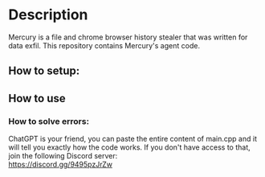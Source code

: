 # Description
Mercury is a file and chrome browser history stealer that was written for data exfil. This repository contains Mercury's agent code. 


## How to setup:


## How to use 




### How to solve errors:
ChatGPT is your friend, you can paste the entire content of main.cpp and it will tell you exactly how the code works. If you don't have access to that, join the following Discord server: </br>
https://discord.gg/9495pzJrZw

